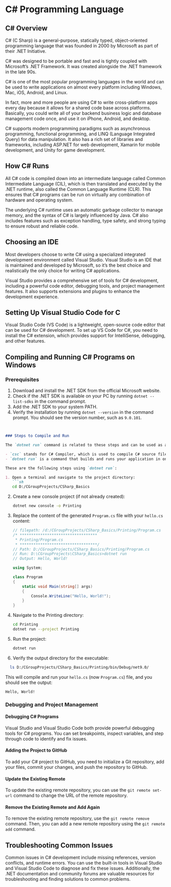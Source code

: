 # C# Programming Language

## C# Overview

C# (C Sharp) is a general-purpose, statically typed, object-oriented programming language that was founded in 2000 by Microsoft as part of their .NET Initiative.

C# was designed to be portable and fast and is tightly coupled with Microsoft’s .NET Framework. It was created alongside the .NET framework in the late 90s.

C# is one of the most popular programming languages in the world and can be used to write applications on almost every platform including Windows, Mac, iOS, Android, and Linux.

In fact, more and more people are using C# to write cross-platform apps every day because it allows for a shared code base across platforms. Basically, you could write all of your backend business logic and database management code once, and use it on iPhone, Android, and desktop.

C# supports modern programming paradigms such as asynchronous programming, functional programming, and LINQ (Language Integrated Query) for data manipulation. It also has a rich set of libraries and frameworks, including ASP.NET for web development, Xamarin for mobile development, and Unity for game development.

## How C# Runs

All C# code is compiled down into an intermediate language called Common Intermediate Language (CIL), which is then translated and executed by the .NET runtime, also called the Common Language Runtime (CLR). This ensures that C# programs can be run on virtually any combination of hardware and operating system.

The underlying C# runtime uses an automatic garbage collector to manage memory, and the syntax of C# is largely influenced by Java. C# also includes features such as exception handling, type safety, and strong typing to ensure robust and reliable code.

## Choosing an IDE

Most developers choose to write C# using a specialized integrated development environment called Visual Studio. Visual Studio is an IDE that is maintained and developed by Microsoft, so it’s the best choice and realistically the only choice for writing C# applications.

Visual Studio provides a comprehensive set of tools for C# development, including a powerful code editor, debugging tools, and project management features. It also supports extensions and plugins to enhance the development experience.

## Setting Up Visual Studio Code for C #

Visual Studio Code (VS Code) is a lightweight, open-source code editor that can be used for C# development. To set up VS Code for C#, you need to install the C# extension, which provides support for IntelliSense, debugging, and other features.

## Compiling and Running C# Programs on Windows

### Prerequisites

1. Download and install the .NET SDK from the official Microsoft website.
2. Check if the .NET SDK is available on your PC by running `dotnet --list-sdks` in the command prompt.
3. Add the .NET SDK to your system PATH.
4. Verify the installation by running `dotnet --version` in the command prompt. You should see the version number, such as `9.0.101`.

```markdown


### Steps to Compile and Run

The `dotnet run` command is related to these steps and can be used as an alternative to `csc`. Here's an explanation:

- `csc` stands for C# Compiler, which is used to compile C# source files into executable programs.
- `dotnet run` is a command that builds and runs your application in one step, simplifying the process.

These are the following steps using `dotnet run`:

1. Open a terminal and navigate to the project directory:
   ```sh
   cd D:/CGroupProjects/CSharp_Basics
   ```

2. Create a new console project (if not already created):

   ```sh
   dotnet new console -o Printing
   ```

3. Replace the content of the generated `Program.cs` file with your `hello.cs` content:

   ```csharp
   // filepath: /d:/CGroupProjects/CSharp_Basics/Printing/Program.cs
   /* **********************************
    * Printing/Program.cs
    * **********************************/
   // Path: D:/CGroupProjects/CSharp_Basics/Printing/Program.cs
   // Run: D:\CGroupProjects\CSharp_Basics>dotnet run
   // Output: Hello, World!

   using System;

   class Program
   {
       static void Main(string[] args)
       {
           Console.WriteLine("Hello, World!");
       }
   }
   ```

4. Navigate to the Printing directory:

   ```sh
   cd Printing
   dotnet run --project Printing
   ```

5. Run the project:

   ```sh
   dotnet run
   
   ```
6. Verify the output directory for the executable:

```sh
  ls D:/CGroupProjects/CSharp_Basics/Printing/bin/Debug/net9.0/
```

This will compile and run your `hello.cs` (now `Program.cs`) file, and you should see the output:

```
Hello, World!
```

### Debugging and Project Management

#### Debugging C# Programs

Visual Studio and Visual Studio Code both provide powerful debugging tools for C# programs. You can set breakpoints, inspect variables, and step through code to identify and fix issues.

#### Adding the Project to GitHub

To add your C# project to GitHub, you need to initialize a Git repository, add your files, commit your changes, and push the repository to GitHub.

#### Update the Existing Remote

To update the existing remote repository, you can use the `git remote set-url` command to change the URL of the remote repository.

#### Remove the Existing Remote and Add Again

To remove the existing remote repository, use the `git remote remove` command. Then, you can add a new remote repository using the `git remote add` command.

## Troubleshooting Common Issues

Common issues in C# development include missing references, version conflicts, and runtime errors. You can use the built-in tools in Visual Studio and Visual Studio Code to diagnose and fix these issues. Additionally, the .NET documentation and community forums are valuable resources for troubleshooting and finding solutions to common problems.
